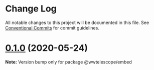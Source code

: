 # Change Log

All notable changes to this project will be documented in this file.
See [Conventional Commits](https://conventionalcommits.org) for commit guidelines.

# [0.1.0](https://github.com/pkgw/wwt-webgl-engine/compare/@wwtelescope/embed@0.1.0-beta.4...@wwtelescope/embed@0.1.0) (2020-05-24)

**Note:** Version bump only for package @wwtelescope/embed
